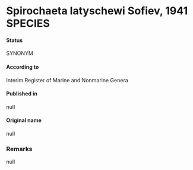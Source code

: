 Spirochaeta latyschewi Sofiev, 1941 SPECIES
=======

#### Status
SYNONYM

#### According to
Interim Register of Marine and Nonmarine Genera

#### Published in
null

#### Original name
null

### Remarks
null